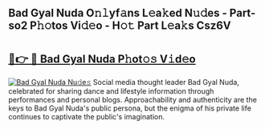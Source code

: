 ## Bad Gyal Nuda O𝚗𝚕yf𝚊ns L𝚎a𝚔ed N𝚞𝚍es - Part-so2 P𝚑𝚘tos Vi𝚍𝚎o - H𝚘𝚝 Part L𝚎a𝚔s Csz6V

# <h2><a href="http://kfd2fsb.oniu.top/?m=Bad+Gyal+Nuda">🔗👉 🔴 Bad Gyal Nuda P𝚑ot𝚘𝚜 V𝚒d𝚎o</a></h2>

[![Bad Gyal Nuda Nu𝚍e𝚜](https://i.imgur.com/0qMVB7G.gif)](http://kfd2fsb.oniu.top/?m=Bad+Gyal+Nuda)
Social media thought leader Bad Gyal Nuda, celebrated for sharing dance and lifestyle information through performances and personal blogs. Approachability and authenticity are the keys to Bad Gyal Nuda's public persona, but the enigma of his private life continues to captivate the public's imagination.  
